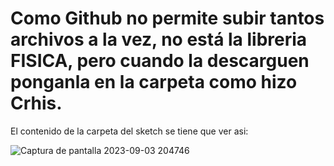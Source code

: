 # Como Github no permite subir tantos archivos a la vez, no está la libreria FISICA, pero cuando la descarguen ponganla en la carpeta como hizo Crhis.

El contenido de la carpeta del sketch se tiene que ver asi:

![Captura de pantalla 2023-09-03 204746](https://github.com/LucasBS5/tecno2_tp2/assets/103087553/fffc76f9-b4c8-4c2e-97b6-ae8b74c9efa7)
